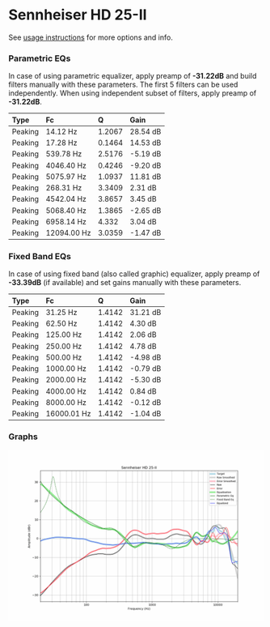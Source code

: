 # Sennheiser HD 25-II
See [usage instructions](https://github.com/jaakkopasanen/AutoEq#usage) for more options and info.

### Parametric EQs
In case of using parametric equalizer, apply preamp of **-31.22dB** and build filters manually
with these parameters. The first 5 filters can be used independently.
When using independent subset of filters, apply preamp of **-31.22dB**.

| Type    | Fc          |      Q | Gain     |
|:--------|:------------|:-------|:---------|
| Peaking | 14.12 Hz    | 1.2067 | 28.54 dB |
| Peaking | 17.28 Hz    | 0.1464 | 14.53 dB |
| Peaking | 539.78 Hz   | 2.5176 | -5.19 dB |
| Peaking | 4046.40 Hz  | 0.4246 | -9.20 dB |
| Peaking | 5075.97 Hz  | 1.0937 | 11.81 dB |
| Peaking | 268.31 Hz   | 3.3409 | 2.31 dB  |
| Peaking | 4542.04 Hz  | 3.8657 | 3.45 dB  |
| Peaking | 5068.40 Hz  | 1.3865 | -2.65 dB |
| Peaking | 6958.14 Hz  | 4.332  | 3.04 dB  |
| Peaking | 12094.00 Hz | 3.0359 | -1.47 dB |

### Fixed Band EQs
In case of using fixed band (also called graphic) equalizer, apply preamp of **-33.39dB**
(if available) and set gains manually with these parameters.

| Type    | Fc          |      Q | Gain     |
|:--------|:------------|:-------|:---------|
| Peaking | 31.25 Hz    | 1.4142 | 31.21 dB |
| Peaking | 62.50 Hz    | 1.4142 | 4.30 dB  |
| Peaking | 125.00 Hz   | 1.4142 | 2.06 dB  |
| Peaking | 250.00 Hz   | 1.4142 | 4.78 dB  |
| Peaking | 500.00 Hz   | 1.4142 | -4.98 dB |
| Peaking | 1000.00 Hz  | 1.4142 | -0.79 dB |
| Peaking | 2000.00 Hz  | 1.4142 | -5.30 dB |
| Peaking | 4000.00 Hz  | 1.4142 | 0.84 dB  |
| Peaking | 8000.00 Hz  | 1.4142 | -0.12 dB |
| Peaking | 16000.01 Hz | 1.4142 | -1.04 dB |

### Graphs
![](./Sennheiser%20HD%2025-II.png)